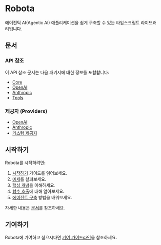 # Robota

에이전틱 AI(Agentic AI) 애플리케이션을 쉽게 구축할 수 있는 타입스크립트 라이브러리입니다.

## 문서

### API 참조

이 API 참조 문서는 다음 패키지에 대한 정보를 포함합니다:

- [Core](api-reference/core/)
- [OpenAI](api-reference/openai/)
- [Anthropic](api-reference/anthropic/)
- [Tools](api-reference/tools/)

### 제공자 (Providers)

- [OpenAI](providers/openai.md)
- [Anthropic](providers/anthropic.md)
- [커스텀 제공자](providers/custom.md)

## 시작하기

Robota를 시작하려면:

1. [시작하기](getting-started.md) 가이드를 읽어보세요.
2. [예제](examples.md)를 살펴보세요.
3. [핵심 개념](core-concepts.md)을 이해하세요.
4. [함수 호출](function-calling.md)에 대해 알아보세요.
5. [에이전트 구축](building-agents.md) 방법을 배워보세요.

자세한 내용은 [문서](https://robota.ai/docs)를 참조하세요.

## 기여하기

Robota에 기여하고 싶으시다면 [기여 가이드라인](contributing.md)을 참조하세요. 

